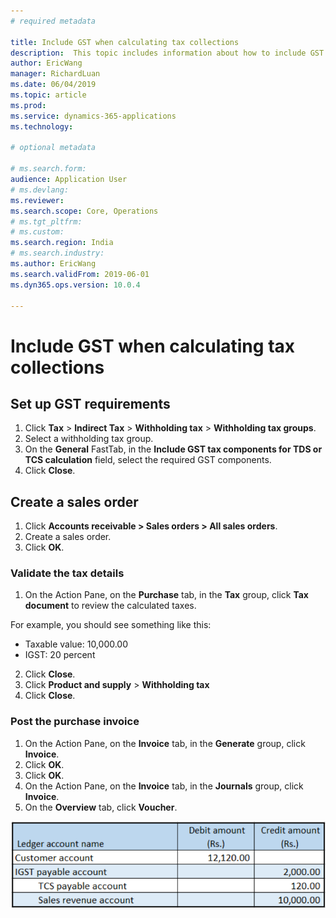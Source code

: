 ```yaml
---
# required metadata

title: Include GST when calculating tax collections
description:  This topic includes information about how to include GST when calculating tax collections.
author: EricWang
manager: RichardLuan
ms.date: 06/04/2019
ms.topic: article
ms.prod: 
ms.service: dynamics-365-applications
ms.technology: 

# optional metadata

# ms.search.form: 
audience: Application User
# ms.devlang: 
ms.reviewer: 
ms.search.scope: Core, Operations
# ms.tgt_pltfrm: 
# ms.custom: 
ms.search.region: India
# ms.search.industry: 
ms.author: EricWang
ms.search.validFrom: 2019-06-01
ms.dyn365.ops.version: 10.0.4

---
```


# Include GST when calculating tax collections

## Set up GST requirements

1. Click **Tax** \> **Indirect Tax** \> **Withholding tax** \> **Withholding tax groups**.
2. Select a withholding tax group.
3. On the **General** FastTab, in the **Include GST tax components for TDS or TCS calculation** field, select the required GST components.
4. Click **Close**.

## Create a sales order

1. Click **Accounts receivable > Sales orders > All sales orders**.
2. Create a sales order.
3. Click **OK**.

### Validate the tax details

1. On the Action Pane, on the **Purchase** tab, in the **Tax** group, click **Tax document** to review the calculated taxes.

For example, you should see something like this:

- Taxable value: 10,000.00
- IGST: 20 percent

2. Click **Close**.
3. Click **Product and supply** \> **Withholding tax**
4. Click **Close**.

### Post the purchase invoice

1. On the Action Pane, on the **Invoice** tab, in the **Generate** group, click **Invoice**.
2. Click **OK**.
3. Click **OK**.
4. On the Action Pane, on the **Invoice** tab, in the **Journals** group, click **Invoice**. 
5. On the **Overview** tab, click **Voucher**.

![](media/Annotation-2019-05-21-134958.png)
